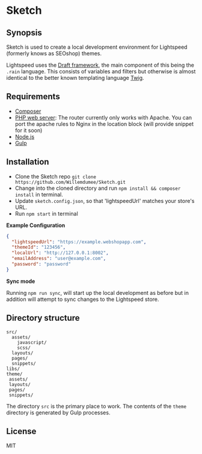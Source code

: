 Sketch
===

Synopsis
---

Sketch is used to create a local development environment for Lightspeed (formerly knows as SEOshop) themes.

Lightspeed uses the [Draft framework](http://developers.lightspeedhq.com/themes/draft/introduction/), the main component of this being the `.rain` language. This consists of variables and filters but otherwise is almost identical to the better known templating language [Twig](http://twig.sensiolabs.org/).


Requirements
---

- [Composer](https://getcomposer.org/)
- [PHP web server](http://php.net/manual/en/features.commandline.webserver.php): The router currently only works with Apache. You can port the apache rules to Nginx in the location block (will provide snippet for it soon)
- [Node.js](https://nodejs.org/en/)
- [Gulp](http://gulpjs.com/)


Installation
---

- Clone the Sketch repo `git clone https://github.com/Willemdumee/Sketch.git`
- Change into the cloned directory and run `npm install && composer install` in terminal.
- Update `sketch.config.json`, so that 'lightspeedUrl' matches your store's URL.
- Run `npm start` in terminal

__Example Configuration__

```json
{
  "lightspeedUrl": "https://example.webshopapp.com",
  "themeId": "123456",
  "localUrl": "http://127.0.0.1:8002",
  "emailAddress": "user@example.com",
  "password": "password"
}
```

__Sync mode__

Running `npm run sync`, will start up the local development as before but in addition will attempt to sync changes to the Lightspeed store.


Directory structure
---

```
src/
  assets/
    javascript/
    scss/
  layouts/
  pages/
  snippets/
libs/
theme/
 assets/
 layouts/
 pages/
 snippets/
```

The directory `src` is the primary place to work. The contents of the `theme` directory is generated by Gulp processes.

License
---

MIT




